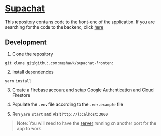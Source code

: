 # [Supachat](https://supachat.netlify.app)

This repository contains code to the front-end of the application. If you are searching for the code to the backend, click [here](https://github.com/meehawk/supachat-backend)

## Development

1. Clone the repository

`git clone git@github.com:meehawk/supachat-frontend`

2. Install dependencies

`yarn install`

3. Create a Firebase account and setup Google Authentication and Cloud Firestore

4. Populate the `.env` file according to the `.env.example` file

5. Run `yarn start` and visit `http://localhost:3000`

> Note: You will need to have the [server](https://github.com/meehawk/supachat-backend) running on another port for the app to work